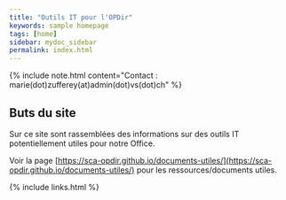```yaml
---
title: "Outils IT pour l'OPDir"
keywords: sample homepage
tags: [home]
sidebar: mydoc_sidebar
permalink: index.html
---
```


{% include note.html content="Contact : marie(dot)zufferey(at)admin(dot)vs(dot)ch" %}

## Buts du site

Sur ce site sont rassemblées des informations sur des outils IT potentiellement utiles pour notre Office.

Voir la page [https://sca-opdir.github.io/documents-utiles/](https://sca-opdir.github.io/documents-utiles/) pour les ressources/documents utiles.

{% include links.html %}

